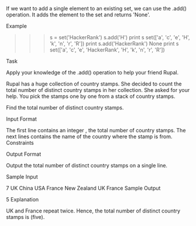 If we want to add a single element to an existing set, we can use the .add() operation. 
It adds the element to the set and returns 'None'.

Example

>>> s = set('HackerRank')
>>> s.add('H')
>>> print s
set(['a', 'c', 'e', 'H', 'k', 'n', 'r', 'R'])
>>> print s.add('HackerRank')
None
>>> print s
set(['a', 'c', 'e', 'HackerRank', 'H', 'k', 'n', 'r', 'R'])

Task

Apply your knowledge of the .add() operation to help your friend Rupal.

Rupal has a huge collection of country stamps. She decided to count the total number of distinct country stamps in her collection. She asked for your help. You pick the stamps one by one from a stack of  country stamps.

Find the total number of distinct country stamps.

Input Format

The first line contains an integer , the total number of country stamps.
The next  lines contains the name of the country where the stamp is from. 
Constraints


Output Format

Output the total number of distinct country stamps on a single line.

Sample Input

7
UK
China
USA
France
New Zealand
UK
France 
Sample Output

5
Explanation

UK and France repeat twice. Hence, the total number of distinct country stamps is  (five).
